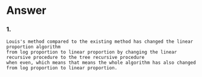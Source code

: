 # Answer

### 1.
    Louis's method compared to the existing method has changed the linear proportion algorithm 
    from log proportion to linear proportion by changing the linear recursive procedure to the tree recursive procedure 
    when even, which means that means the whole algorithm has also changed from log proportion to linear proportion.
